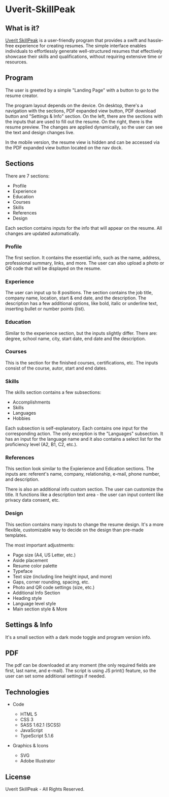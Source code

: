 # Uverit-SkillPeak

## What is it?

[Uverit SkillPeak](https://newhorizonweb.github.io/Uverit-SkillPeak/) is a user-friendly program that provides a swift and hassle-free experience for creating resumes.
The simple interface enables individuals to effortlessly generate well-structured resumes that effectively showcase their skills and qualifications, without requiring extensive time or resources.

## Program

The user is greeted by a simple "Landing Page" with a button to go to the resume creator.

The program layout depends on the device. On desktop, there's a navigation with the sections, PDF expanded view button, PDF download button and "Settings & Info" section.
On the left, there are the sections with the inputs that are used to fill out the resume.
On the right, there is the resume preview. The changes are applied dynamically, so the user can see the text and design changes live.

In the mobile version, the resume view is hidden and can be accessed via the PDF expanded view button located on the nav dock.

## Sections

There are 7 sections:
- Profile
- Experience
- Education
- Courses
- Skills
- References
- Design

Each section contains inputs for the info that will appear on the resume. All changes are updated automatically.

### Profile

The first section. It contains the essential info, such as the name, address, professional summary, links, and more.
The user can also upload a photo or QR code that will be displayed on the resume.

### Experience

The user can input up to 8 positions. The section contains the job title, company name, location, start & end date, and the description.
The description has a few additional options, like bold, italic or underline text, inserting bullet or number points (list).

### Education

Similar to the experience section, but the inputs slightly differ. There are: degree, school name, city, start date, end date and the description.

### Courses

This is the section for the finished courses, certifications, etc. The inputs consist of the course, autor, start and end dates.

### Skills

The skills section contains a few subsections:
- Accomplishments
- Skills
- Languages
- Hobbies

Each subsection is self-explanatory. Each contains one input for the corresponding action.
The only exception is the "Languages" subsection. It has an input for the language name and it also contains a select list for the proficiency level (A2, B1, C2, etc.).

### References

This section look similar to the Expierience and Edication sections.
The inputs are: referent's name, company, relationship, e-mail, phone number, and description.

There is also an additional info custom section. 
The user can customize the title. It functions like a description text area - the user can input content like privacy data consent, etc.

### Design

This section contains many inputs to change the resume design. It's a more flexible, customizable way to decide on the design than pre-made templates.

The most important adjustments:
- Page size (A4, US Letter, etc.)
- Aside placement
- Resume color palette
- Typeface
- Text size (including line height input, and more)
- Gaps, corner rounding, spacing, etc.
- Photo and QR code settings (size, etc.)
- Additional Info Section
- Heading style
- Language level style
- Main section style
& More

## Settings & Info

It's a small section with a dark mode toggle and program version info.

## PDF

The pdf can be downloaded at any moment (the only required fields are first, last name, and e-mail). The script is using JS print() feature, so the user can set some additional settings if needed.

## Technologies

- Code
    - HTML 5
    - CSS 3
    - SASS 1.62.1 (SCSS)
    - JavaScript
    - TypeScript 5.1.6

- Graphics & Icons
    - SVG
    - Adobe Illustrator

## License

Uverit SkillPeak - All Rights Reserved.
